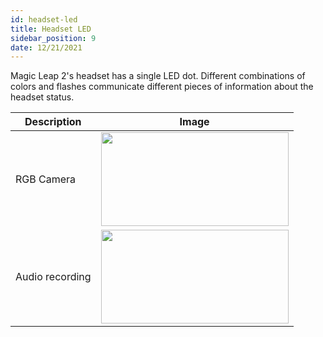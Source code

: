 ```yaml
---
id: headset-led
title: Headset LED
sidebar_position: 9
date: 12/21/2021
---
```



Magic Leap 2's headset has a single LED dot. Different combinations of colors and flashes communicate different pieces of information about the headset status.

| Description     | Image                                                                                          |
| --------------- | ---------------------------------------------------------------------------------------------- |
| RGB Camera      | <img src="/img/led-images/headset/headset-audio-recording.png" width="300px" height="150px" /> |
| Audio recording | <img src="/img/led-images/headset/headset-rgb-camera.png" width="300px" height="150px" />      |
